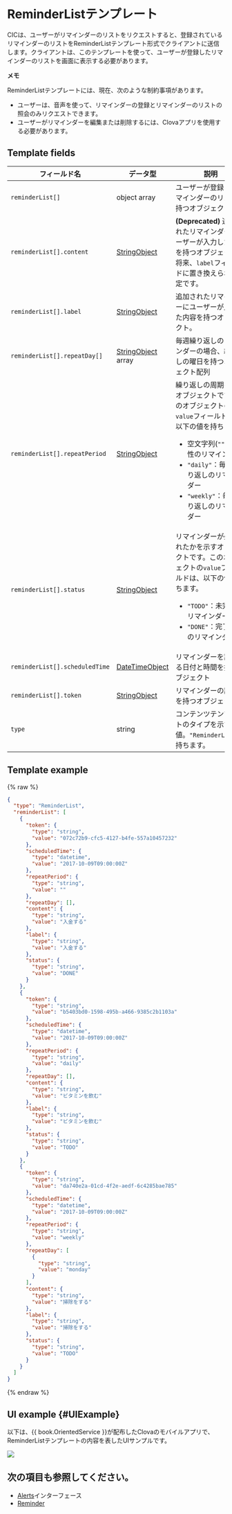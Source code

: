 # ReminderListテンプレート
CICは、ユーザーがリマインダーのリストをリクエストすると、登録されているリマインダーのリストをReminderListテンプレート形式でクライアントに送信します。クライアントは、このテンプレートを使って、ユーザーが登録したリマインダーのリストを画面に表示する必要があります。

<div class="note">
<p><strong>メモ</strong></p>
<p>ReminderListテンプレートには、現在、次のような制約事項があります。</p>
<ul>
  <li>ユーザーは、音声を使って、リマインダーの登録とリマインダーのリストの照会のみリクエストできます。</li>
  <li>ユーザーがリマインダーを編集または削除するには、Clovaアプリを使用する必要があります。</li>
</ul>
</div>

## Template fields

| フィールド名       | データ型    | 説明                     |
|---------------|---------|-----------------------------|
| `reminderList[]`               | object array  | ユーザーが登録したリマインダーのリストを持つオブジェクト配列                                                                                          |
| `reminderList[].content`       | [StringObject](/CIC/References/ContentTemplates/Shared_Objects.md#StringObject)     | **(Deprecated)** 追加されたリマインダーにユーザーが入力した内容を持つオブジェクト。将来、`label`フィールドに置き換えられる予定です。 |
| `reminderList[].label`         | [StringObject](/CIC/References/ContentTemplates/Shared_Objects.md#StringObject)     | 追加されたリマインダーにユーザーが入力した内容を持つオブジェクト。 |
| `reminderList[].repeatDay[]`     | [StringObject](/CIC/References/ContentTemplates/Shared_Objects.md#StringObject) array | 毎週繰り返しのリマインダーの場合、繰り返しの曜日を持つオブジェクト配列 |
| `reminderList[].repeatPeriod`  | [StringObject](/CIC/References/ContentTemplates/Shared_Objects.md#StringObject)     | 繰り返しの周期を持つオブジェクトです。このオブジェクトの`value`フィールドは、以下の値を持ちます。<ul><li>空文字列(<code>""</code>)一回性のリマインダー</li><li><code>"daily"</code>：毎日繰り返しのリマインダー</li><li><code>"weekly"</code>：毎週繰り返しのリマインダー</li></ul> |
| `reminderList[].status`        | [StringObject](/CIC/References/ContentTemplates/Shared_Objects.md#StringObject)     | リマインダーが処理されたかを示すオブジェクトです。このオブジェクトの`value`フィールドは、以下の値を持ちます。<ul><li><code>"TODO"</code>：未完了のリマインダー</li><li><code>"DONE"</code>：完了済みのリマインダー</li></ul> |
| `reminderList[].scheduledTime` | [DateTimeObject](/CIC/References/ContentTemplates/Shared_Objects.md#DateTimeObject) | リマインダーを設定する日付と時間を持つオブジェクト      |
| `reminderList[].token`         | [StringObject](/CIC/References/ContentTemplates/Shared_Objects.md#StringObject)     | リマインダーの識別子を持つオブジェクト  |
| `type`                         | string                                                                              | コンテンツテンプレートのタイプを示す値。`"ReminderList"`を持ちます。             |

## Template example

{% raw %}

```json
{
  "type": "ReminderList",
  "reminderList": [
    {
      "token": {
        "type": "string",
        "value": "072c72b9-cfc5-4127-b4fe-557a10457232"
      },
      "scheduledTime": {
        "type": "datetime",
        "value": "2017-10-09T09:00:00Z"
      },
      "repeatPeriod": {
        "type": "string",
        "value": ""
      },
      "repeatDay": [],
      "content": {
        "type": "string",
        "value": "入金する"
      },
      "label": {
        "type": "string",
        "value": "入金する"
      },
      "status": {
        "type": "string",
        "value": "DONE"
      }
    },
    {
      "token": {
        "type": "string",
        "value": "b5403bd0-1598-495b-a466-9385c2b1103a"
      },
      "scheduledTime": {
        "type": "datetime",
        "value": "2017-10-09T09:00:00Z"
      },
      "repeatPeriod": {
        "type": "string",
        "value": "daily"
      },
      "repeatDay": [],
      "content": {
        "type": "string",
        "value": "ビタミンを飲む"
      },
      "label": {
        "type": "string",
        "value": "ビタミンを飲む"
      },
      "status": {
        "type": "string",
        "value": "TODO"
      }
    },
    {
      "token": {
        "type": "string",
        "value": "da740e2a-01cd-4f2e-aedf-6c4285bae785"
      },
      "scheduledTime": {
        "type": "datetime",
        "value": "2017-10-09T09:00:00Z"
      },
      "repeatPeriod": {
        "type": "string",
        "value": "weekly"
      },
      "repeatDay": [
        {
          "type": "string",
          "value": "monday"
        }
      ],
      "content": {
        "type": "string",
        "value": "掃除をする"
      },
      "label": {
        "type": "string",
        "value": "掃除をする"
      },
      "status": {
        "type": "string",
        "value": "TODO"
      }
    }
  ]
}
```

{% endraw %}

## UI example {#UIExample}

以下は、{{ book.OrientedService }}が配布したClovaのモバイルアプリで、ReminderListテンプレートの内容を表したUIサンプルです。

![](/CIC/Resources/Images/Content_Template-ReminderList.png)

## 次の項目も参照してください。
* [Alerts](/CIC/References/CICInterface/Alerts.md)インターフェース
* [Reminder](/CIC/References/ContentTemplates/Reminder.md)
